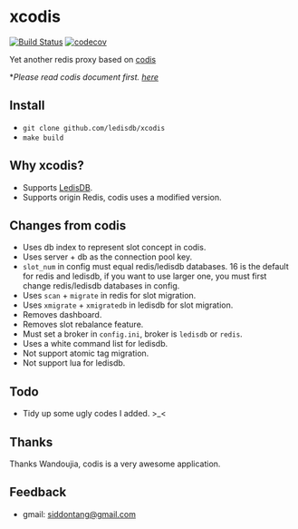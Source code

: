 # xcodis

[![Build Status](https://travis-ci.org/ledisdb/xcodis.svg?branch=develop)](https://travis-ci.org/ledisdb/xcodis) [![codecov](https://codecov.io/gh/ledisdb/xcodis/branch/master/graph/badge.svg)](https://codecov.io/gh/ledisdb/xcodis)

Yet another redis proxy based on [codis](https://github.com/wandoulabs/codis)

**Please read codis document first. [here](https://github.com/wandoulabs/codis/blob/master/doc)*

## Install 

+ `git clone github.com/ledisdb/xcodis`
+ `make build`

## Why xcodis?

+ Supports [LedisDB](https://github.com/ledisdb/ledisdb).
+ Supports origin Redis, codis uses a modified version.

## Changes from codis

+ Uses db index to represent slot concept in codis.
+ Uses server + db as the connection pool key.
+ `slot_num` in config must equal redis/ledisdb databases. 16 is the default for redis and ledisdb, if you want to use larger one, you must first change redis/ledisdb databases in config. 
+ Uses `scan` + `migrate` in redis for slot migration.
+ Uses `xmigrate` + `xmigratedb` in ledisdb for slot migration.
+ Removes dashboard. 
+ Removes slot rebalance feature.
+ Must set a broker in `config.ini`, broker is `ledisdb` or `redis`.
+ Uses a white command list for ledisdb.
+ Not support atomic tag migration.
+ Not support lua for ledisdb.

## Todo

+ Tidy up some ugly codes I added. >_<

## Thanks

Thanks Wandoujia, codis is a very awesome application.

## Feedback

+ gmail: siddontang@gmail.com
